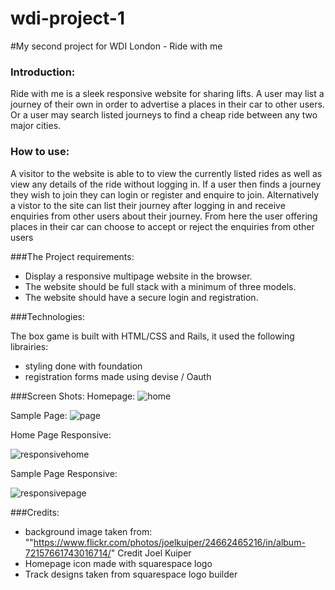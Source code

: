 # wdi-project-1
#My second project for WDI London - Ride with me

### Introduction:

Ride with me is a sleek responsive website for sharing lifts. A user may list a journey of their own in order to advertise a places in their car to other users. Or a user may search listed journeys to find a cheap ride between any two major cities.


### How to use:
A visitor to the website is able to to view the currently listed rides as well as view any details of the ride without logging in. If a user then finds a journey they wish to join they can login or register and enquire to join. Alternatively a vistor to the site can list their journey after logging in and receive enquiries from other users about their journey. From here the user offering places in their car can choose to accept or reject the enquiries from other users



###The Project requirements:

+ Display a responsive multipage website in the browser.
+ The website should be full stack with a minimum of three models.
+ The website should have a secure login and registration.


###Technologies:

The box game is built with HTML/CSS and Rails, it used the following librairies:
+ styling done with foundation
+ registration forms made using devise / Oauth
 

###Screen Shots:
Homepage:
![home](https://cloud.githubusercontent.com/assets/17616209/14914257/8ad098ca-0e00-11e6-9925-10891efacfb1.png)

Sample Page:
![page](https://cloud.githubusercontent.com/assets/17616209/14914270/9bc87ab2-0e00-11e6-964d-6e13d91d9de0.png)

Home Page Responsive:

![responsivehome](https://cloud.githubusercontent.com/assets/17616209/14914281/a88e9e70-0e00-11e6-9582-7805022b6178.png)

Sample Page Responsive:

![responsivepage](https://cloud.githubusercontent.com/assets/17616209/14914287/b31272fe-0e00-11e6-8dee-56e74cfda6a3.png)


###Credits:
+ background image taken from: ""https://www.flickr.com/photos/joelkuiper/24662465216/in/album-72157661743016714/" Credit Joel Kuiper
+ Homepage icon made with squarespace logo
+ Track designs taken from squarespace logo builder 
